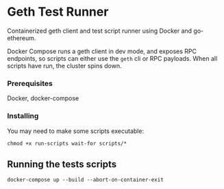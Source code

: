 # Geth Test Runner

Containerized geth client and test script runner using Docker and go-ethereum.

Docker Compose runs a geth client in dev mode, and exposes RPC endpoints, so scripts can either use the `geth` cli or RPC payloads. When all scripts have run, the cluster spins down.

### Prerequisites

Docker, docker-compose

### Installing

You may need to make some scripts executable:

`chmod +x run-scripts wait-for scripts/*`

## Running the tests scripts

`docker-compose up --build --abort-on-container-exit`
